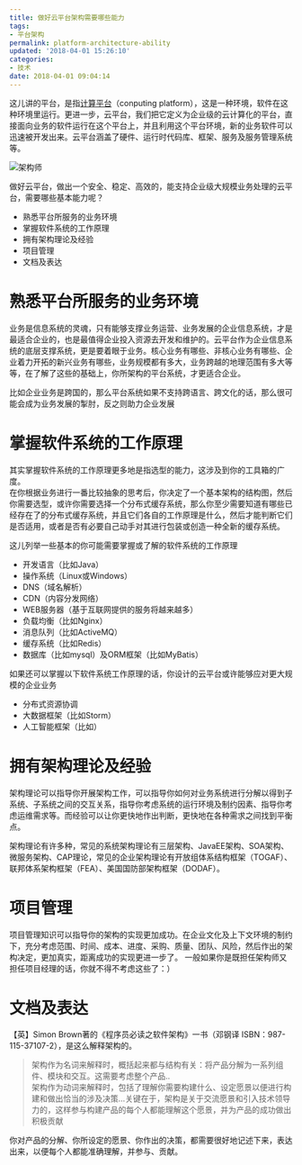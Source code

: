 ```yaml
---
title: 做好云平台架构需要哪些能力
tags: 
- 平台架构
permalink: platform-architecture-ability
updated: '2018-04-01 15:26:10'
categories: 
- 技术
date: 2018-04-01 09:04:14
---
```



这儿讲的平台，是指[计算平台](https://en.wikipedia.org/wiki/Computing_platform)（conputing platform），这是一种环境，软件在这种环境里运行。更进一步，云平台，我们把它定义为企业级的云计算化的平台，直接面向业务的软件运行在这个平台上，并且利用这个平台环境，新的业务软件可以迅速被开发出来。云平台涵盖了硬件、运行时代码库、框架、服务及服务管理系统等。

![架构师](http://www.yesdata.net/tigercat/software-architecturer.png)

做好云平台，做出一个安全、稳定、高效的，能支持企业级大规模业务处理的云平台，需要哪些基本能力呢？

- 熟悉平台所服务的业务环境
- 掌握软件系统的工作原理
- 拥有架构理论及经验
- 项目管理
- 文档及表达

<!--more-->


# 熟悉平台所服务的业务环境

业务是信息系统的灵魂，只有能够支撑业务运营、业务发展的企业信息系统，才是最适合企业的，也是最值得企业投入资源去开发和维护的。云平台作为企业信息系统的底层支撑系统，更是要着眼于业务。核心业务有哪些、非核心业务有哪些、企业着力开拓的新兴业务有哪些，业务规模都有多大，业务跨越的地理范围有多大等等，在了解了这些的基础上，你所架构的平台系统，才更适合企业。

比如企业业务是跨国的，那么平台系统如果不支持跨语言、跨文化的话，那么很可能会成为业务发展的掣肘，反之则助力企业发展

# 掌握软件系统的工作原理

其实掌握软件系统的工作原理更多地是指选型的能力，这涉及到你的工具箱的广度。  
在你根据业务进行一番比较抽象的思考后，你决定了一个基本架构的结构图，然后你需要选型，或许你需要选择一个分布式缓存系统，那么你至少需要知道有哪些已经存在了的分布式缓存系统，并且它们各自的工作原理是什么，然后才能判断它们是否适用，或者是否有必要自己动手对其进行包装或创造一种全新的缓存系统。

这儿列举一些基本的你可能需要掌握或了解的软件系统的工作原理

- 开发语言（比如Java）
- 操作系统（Linux或Windows）
- DNS（域名解析）
- CDN（内容分发网络）
- WEB服务器（基于互联网提供的服务将越来越多）
- 负载均衡（比如Nginx）
- 消息队列（比如ActiveMQ）
- 缓存系统（比如Redis）
- 数据库（比如mysql）及ORM框架（比如MyBatis）


如果还可以掌握以下软件系统工作原理的话，你设计的云平台或许能够应对更大规模的企业业务

- 分布式资源协调
- 大数据框架（比如Storm）
- 人工智能框架（比如）

# 拥有架构理论及经验

架构理论可以指导你开展架构工作，可以指导你如何对业务系统进行分解以得到子系统、子系统之间的交互关系，指导你考虑系统的运行环境及制约因素、指导你考虑运维需求等。而经验可以让你更快地作出判断，更快地在各种需求之间找到平衡点。

架构理论有许多种，常见的系统架构理论有三层架构、JavaEE架构、SOA架构、微服务架构、CAP理论，常见的企业架构理论有开放组体系结构框架（TOGAF）、联邦体系架构框架（FEA）、美国国防部架构框架（DODAF）。

# 项目管理

项目管理知识可以指导你的架构的实现更加成功。在企业文化及上下文环境的制约下，充分考虑范围、时间、成本、进度、采购、质量、团队、风险，然后作出的架构决定，更加真实，距离成功的实现更进一步了。 一般如果你是既担任架构师又担任项目经理的话，你就不得不考虑这些了：）

# 文档及表达
【英】Simon Brown著的《程序员必读之软件架构》一书（邓钢译 ISBN：987-115-37107-2），是这么解释架构的。
> 架构作为名词来解释时，概括起来都与结构有关：将产品分解为一系列组件、模块和交互。这需要考虑整个产品..  
> 架构作为动词来解释时，包括了理解你需要构建什么、设定愿景以便进行构建和做出恰当的涉及决策...关键在于，架构是关于交流愿景和引入技术领导力的，这样参与构建产品的每个人都能理解这个愿景，并为产品的成功做出积极贡献

你对产品的分解、你所设定的愿景、你作出的决策，都需要很好地记述下来，表达出来，以便每个人都能准确理解，并参与、贡献。





